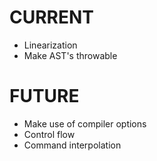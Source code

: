 # CURRENT
- Linearization
- Make AST's throwable
# FUTURE
- Make use of compiler options
- Control flow
- Command interpolation